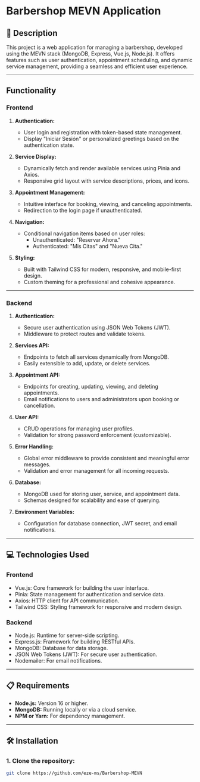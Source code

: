 # Barbershop MEVN Application

## 📄 Description
This project is a web application for managing a barbershop, developed using the MEVN stack (MongoDB, Express, Vue.js, Node.js). It offers features such as user authentication, appointment scheduling, and dynamic service management, providing a seamless and efficient user experience.

---

## Functionality

### **Frontend**
1. **Authentication:**
   - User login and registration with token-based state management.
   - Display "Iniciar Sesión" or personalized greetings based on the authentication state.

2. **Service Display:**
   - Dynamically fetch and render available services using Pinia and Axios.
   - Responsive grid layout with service descriptions, prices, and icons.

3. **Appointment Management:**
   - Intuitive interface for booking, viewing, and canceling appointments.
   - Redirection to the login page if unauthenticated.

4. **Navigation:**
   - Conditional navigation items based on user roles:
     - Unauthenticated: "Reservar Ahora."
     - Authenticated: "Mis Citas" and "Nueva Cita."

5. **Styling:**
   - Built with Tailwind CSS for modern, responsive, and mobile-first design.
   - Custom theming for a professional and cohesive appearance.

---

### **Backend**
1. **Authentication:**
   - Secure user authentication using JSON Web Tokens (JWT).
   - Middleware to protect routes and validate tokens.

2. **Services API:**
   - Endpoints to fetch all services dynamically from MongoDB.
   - Easily extensible to add, update, or delete services.

3. **Appointment API:**
   - Endpoints for creating, updating, viewing, and deleting appointments.
   - Email notifications to users and administrators upon booking or cancellation.

4. **User API:**
   - CRUD operations for managing user profiles.
   - Validation for strong password enforcement (customizable).

5. **Error Handling:**
   - Global error middleware to provide consistent and meaningful error messages.
   - Validation and error management for all incoming requests.

6. **Database:**
   - MongoDB used for storing user, service, and appointment data.
   - Schemas designed for scalability and ease of querying.

7. **Environment Variables:**
   - Configuration for database connection, JWT secret, and email notifications.

---

## 💻 Technologies Used

### **Frontend**
- Vue.js: Core framework for building the user interface.
- Pinia: State management for authentication and service data.
- Axios: HTTP client for API communication.
- Tailwind CSS: Styling framework for responsive and modern design.

### **Backend**
- Node.js: Runtime for server-side scripting.
- Express.js: Framework for building RESTful APIs.
- MongoDB: Database for data storage.
- JSON Web Tokens (JWT): For secure user authentication.
- Nodemailer: For email notifications.

---

## 📋 Requirements
- **Node.js:** Version 16 or higher.
- **MongoDB:** Running locally or via a cloud service.
- **NPM or Yarn:** For dependency management.

---

## 🛠️ Installation

### **1. Clone the repository:**
```bash
git clone https://github.com/eze-ms/Barbershop-MEVN
